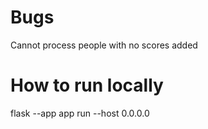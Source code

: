 
# Bugs

Cannot process people with no scores added

# How to run locally

flask --app app run --host 0.0.0.0
